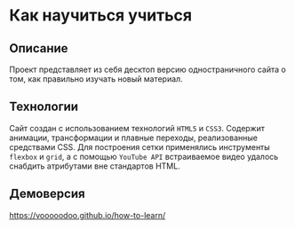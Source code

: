 # Как научиться учиться

## Описание
Проект представляет из себя десктоп версию одностраничного сайта о том, как правильно изучать новый материал.

## Технологии
Сайт создан с использованием технологий `HTML5` и `CSS3`. Содержит анимации, трансформации и плавные переходы, реализованные средствами CSS. Для построения сетки применялись инструменты `flexbox` и `grid`, а с помощью `YouTube API` встраиваемое видео удалось снабдить атрибутами вне стандартов HTML.

## Демоверсия
https://vooooodoo.github.io/how-to-learn/

